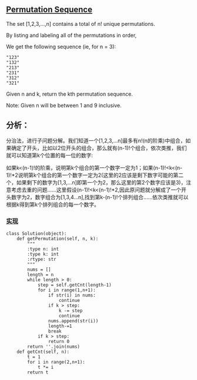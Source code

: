 ## [Permutation Sequence](https://leetcode.com/problems/permutation-sequence/#/description)

The set [1,2,3,…,n] contains a total of n! unique permutations.

By listing and labeling all of the permutations in order,

We get the following sequence (ie, for n = 3):
```
"123"
"132"
"213"
"231"
"312"
"321"
```
Given n and k, return the kth permutation sequence.

Note: Given n will be between 1 and 9 inclusive.

## 分析：

分治法，进行子问题分解。我们知道一个[1,2,3,...n]最多有n!(n的阶乘)中组合，如果确定了开头，比如以2位开头的组合，那么就有(n-1)!个组合，依次类推，我们就可以知道第k个位置的每一位的数字:

如果k<(n-1)!的阶乘，说明第k个组合的第一个数字一定为1；如果(n-1)!<k<(n-1)!*2说明第k个组合的第一个数字一定为2(这里的2应该是剩下数字可能的第二个，如果剩下的数字为[1,3,...n]即第一个为2，那么这里的第2个数字应该是3)，注意考虑去重的问题......这里假设(n-1)!<k<(n-1)!*2,因此原问题就分解成了一个开头数字为2，数字组合为[1,3,4...n],找到第k-(n-1)!个排列组合......依次类推就可以根据k得到第k个排列组合的每一个数字。

### [实现](../sourcecode/PermutationSequence.py)
```
class Solution(object):
    def getPermutation(self, n, k):
        """
        :type n: int
        :type k: int
        :rtype: str
        """
        nums = []
        length = n
        while length > 0:
            step = self.getCnt(length-1)
            for i in range(1,n+1):
                if str(i) in nums:
                    continue
                if k > step:
                    k -= step
                    continue
                nums.append(str(i))
                length-=1
                break
            if k > step:
                return 0
        return ''.join(nums)
    def getCnt(self, n):
        t = 1
        for i in range(2,n+1):
            t *= i
        return t
```
